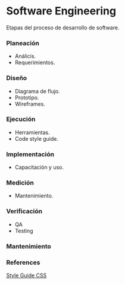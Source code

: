 # Software Engineering
Etapas del proceso de desarrollo de software.

### Planeación
- Análicis.
- Requerimientos.

### Diseño
- Diagrama de flujo.
- Prototipo.
- Wireframes.

### Ejecución
- Herramientas.
- Code style guide.

### Implementación
- Capacitación y uso.

### Medición
- Mantenimiento.

### Verificación
- QA
- Testing

### Mantenimiento

### References
[Style Guide CSS](https://github.com/airbnb/css)
